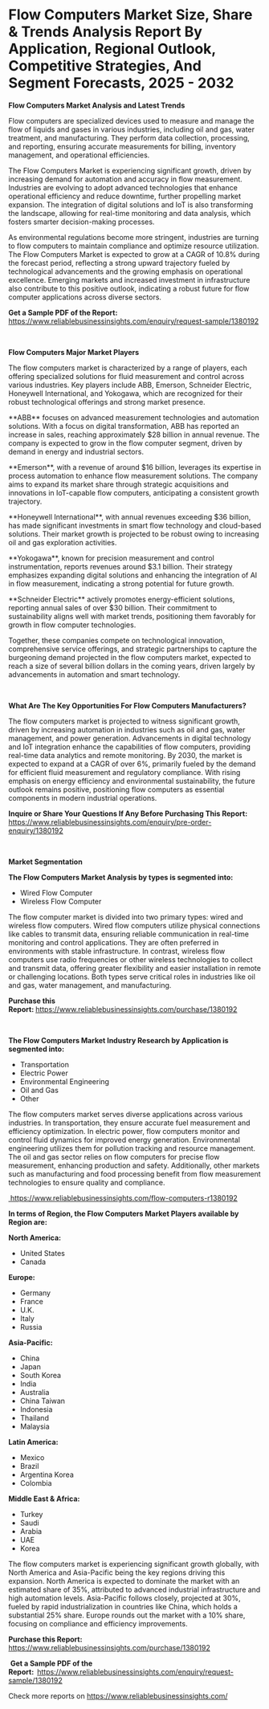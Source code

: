 <p><h1>Flow Computers Market Size, Share & Trends Analysis Report By Application, Regional Outlook, Competitive Strategies, And Segment Forecasts, 2025 - 2032</h1></p><p><strong>Flow Computers Market Analysis and Latest Trends</strong></p>
<p><p>Flow computers are specialized devices used to measure and manage the flow of liquids and gases in various industries, including oil and gas, water treatment, and manufacturing. They perform data collection, processing, and reporting, ensuring accurate measurements for billing, inventory management, and operational efficiencies.</p><p>The Flow Computers Market is experiencing significant growth, driven by increasing demand for automation and accuracy in flow measurement. Industries are evolving to adopt advanced technologies that enhance operational efficiency and reduce downtime, further propelling market expansion. The integration of digital solutions and IoT is also transforming the landscape, allowing for real-time monitoring and data analysis, which fosters smarter decision-making processes.</p><p>As environmental regulations become more stringent, industries are turning to flow computers to maintain compliance and optimize resource utilization. The Flow Computers Market is expected to grow at a CAGR of 10.8% during the forecast period, reflecting a strong upward trajectory fueled by technological advancements and the growing emphasis on operational excellence. Emerging markets and increased investment in infrastructure also contribute to this positive outlook, indicating a robust future for flow computer applications across diverse sectors.</p></p>
<p><strong>Get a Sample PDF of the Report:&nbsp;</strong> <a href="https://www.reliablebusinessinsights.com/enquiry/request-sample/1380192?utm_campaign=2527&utm_medium=2&utm_source=Github&utm_content=ia&utm_term=23022025&utm_id=flow-computers">https://www.reliablebusinessinsights.com/enquiry/request-sample/1380192</a></p>
<p>&nbsp;</p>
<p><strong>Flow Computers Major Market Players</strong></p>
<p><p>The flow computers market is characterized by a range of players, each offering specialized solutions for fluid measurement and control across various industries. Key players include ABB, Emerson, Schneider Electric, Honeywell International, and Yokogawa, which are recognized for their robust technological offerings and strong market presence.</p><p>**ABB** focuses on advanced measurement technologies and automation solutions. With a focus on digital transformation, ABB has reported an increase in sales, reaching approximately $28 billion in annual revenue. The company is expected to grow in the flow computer segment, driven by demand in energy and industrial sectors.</p><p>**Emerson**, with a revenue of around $16 billion, leverages its expertise in process automation to enhance flow measurement solutions. The company aims to expand its market share through strategic acquisitions and innovations in IoT-capable flow computers, anticipating a consistent growth trajectory.</p><p>**Honeywell International**, with annual revenues exceeding $36 billion, has made significant investments in smart flow technology and cloud-based solutions. Their market growth is projected to be robust owing to increasing oil and gas exploration activities. </p><p>**Yokogawa**, known for precision measurement and control instrumentation, reports revenues around $3.1 billion. Their strategy emphasizes expanding digital solutions and enhancing the integration of AI in flow measurement, indicating a strong potential for future growth.</p><p>**Schneider Electric** actively promotes energy-efficient solutions, reporting annual sales of over $30 billion. Their commitment to sustainability aligns well with market trends, positioning them favorably for growth in flow computer technologies.</p><p>Together, these companies compete on technological innovation, comprehensive service offerings, and strategic partnerships to capture the burgeoning demand projected in the flow computers market, expected to reach a size of several billion dollars in the coming years, driven largely by advancements in automation and smart technology.</p></p>
<p>&nbsp;</p>
<p><strong>What Are The Key Opportunities For Flow Computers Manufacturers?</strong></p>
<p><p>The flow computers market is projected to witness significant growth, driven by increasing automation in industries such as oil and gas, water management, and power generation. Advancements in digital technology and IoT integration enhance the capabilities of flow computers, providing real-time data analytics and remote monitoring. By 2030, the market is expected to expand at a CAGR of over 6%, primarily fueled by the demand for efficient fluid measurement and regulatory compliance. With rising emphasis on energy efficiency and environmental sustainability, the future outlook remains positive, positioning flow computers as essential components in modern industrial operations.</p></p>
<p><strong>Inquire or Share Your Questions If Any Before Purchasing This Report:</strong> <a href="https://www.reliablebusinessinsights.com/enquiry/pre-order-enquiry/1380192?utm_campaign=2527&utm_medium=2&utm_source=Github&utm_content=ia&utm_term=23022025&utm_id=flow-computers">https://www.reliablebusinessinsights.com/enquiry/pre-order-enquiry/1380192</a></p>
<p>&nbsp;</p>
<p><strong>Market Segmentation</strong></p>
<p><strong>The Flow Computers Market Analysis by types is segmented into:</strong></p>
<p><ul><li>Wired Flow Computer</li><li>Wireless Flow Computer</li></ul></p>
<p><p>The flow computer market is divided into two primary types: wired and wireless flow computers. Wired flow computers utilize physical connections like cables to transmit data, ensuring reliable communication in real-time monitoring and control applications. They are often preferred in environments with stable infrastructure. In contrast, wireless flow computers use radio frequencies or other wireless technologies to collect and transmit data, offering greater flexibility and easier installation in remote or challenging locations. Both types serve critical roles in industries like oil and gas, water management, and manufacturing.</p></p>
<p><strong>Purchase this Report:&nbsp;</strong><a href="https://www.reliablebusinessinsights.com/purchase/1380192?utm_campaign=2527&utm_medium=2&utm_source=Github&utm_content=ia&utm_term=23022025&utm_id=flow-computers">https://www.reliablebusinessinsights.com/purchase/1380192</a></p>
<p>&nbsp;</p>
<p><strong>The Flow Computers Market Industry Research by Application is segmented into:</strong></p>
<p><ul><li>Transportation</li><li>Electric Power</li><li>Environmental Engineering</li><li>Oil and Gas</li><li>Other</li></ul></p>
<p><p>The flow computers market serves diverse applications across various industries. In transportation, they ensure accurate fuel measurement and efficiency optimization. In electric power, flow computers monitor and control fluid dynamics for improved energy generation. Environmental engineering utilizes them for pollution tracking and resource management. The oil and gas sector relies on flow computers for precise flow measurement, enhancing production and safety. Additionally, other markets such as manufacturing and food processing benefit from flow measurement technologies to ensure quality and compliance.</p></p>
<p><a href="https://www.reliablebusinessinsights.com/flow-computers-r1380192?utm_campaign=2527&utm_medium=2&utm_source=Github&utm_content=ia&utm_term=23022025&utm_id=flow-computers">&nbsp;https://www.reliablebusinessinsights.com/flow-computers-r1380192</a></p>
<p><strong>In terms of Region, the Flow Computers Market Players available by Region are:</strong></p>
<p>
    <p> <strong> North America: </strong>
        <ul>
            <li>United States</li>
            <li>Canada</li>
        </ul>
        </p> 
    <p> <strong> Europe: </strong>
        <ul>
            <li>Germany</li>
            <li>France</li>
            <li>U.K.</li>
            <li>Italy</li>
            <li>Russia</li>
        </ul>
        </p> 
    <p> <strong> Asia-Pacific: </strong>
        <ul>
            <li>China</li>
            <li>Japan</li>
            <li>South Korea</li>
            <li>India</li>
            <li>Australia</li>
            <li>China Taiwan</li>
            <li>Indonesia</li>
            <li>Thailand</li>
            <li>Malaysia</li>
        </ul>
        </p> 
    <p> <strong> Latin America: </strong>
        <ul>
            <li>Mexico</li>
            <li>Brazil</li>
            <li>Argentina Korea</li>
            <li>Colombia</li>
        </ul>
        </p> 
    <p> <strong> Middle East & Africa: </strong>
        <ul>
            <li>Turkey</li>
            <li>Saudi</li>
            <li>Arabia</li>
            <li>UAE</li>
            <li>Korea</li>
        </ul>
    </p>
    </p>
<p><p>The flow computers market is experiencing significant growth globally, with North America and Asia-Pacific being the key regions driving this expansion. North America is expected to dominate the market with an estimated share of 35%, attributed to advanced industrial infrastructure and high automation levels. Asia-Pacific follows closely, projected at 30%, fueled by rapid industrialization in countries like China, which holds a substantial 25% share. Europe rounds out the market with a 10% share, focusing on compliance and efficiency improvements.</p></p>
<p><strong>Purchase this Report: </strong><a href="https://www.reliablebusinessinsights.com/purchase/1380192?utm_campaign=2527&utm_medium=2&utm_source=Github&utm_content=ia&utm_term=23022025&utm_id=flow-computers">https://www.reliablebusinessinsights.com/purchase/1380192</a></p>
<p>&nbsp;<strong>Get a Sample PDF of the Report:&nbsp;&nbsp;</strong><a href="https://www.reliablebusinessinsights.com/enquiry/request-sample/1380192?utm_campaign=2527&utm_medium=2&utm_source=Github&utm_content=ia&utm_term=23022025&utm_id=flow-computers">https://www.reliablebusinessinsights.com/enquiry/request-sample/1380192</a></p>
<p><strong></strong></p>
<p>Check more reports on <a href="https://www.reliablebusinessinsights.com/?utm_campaign=2527&utm_medium=2&utm_source=Github&utm_content=ia&utm_term=23022025&utm_id=flow-computers">https://www.reliablebusinessinsights.com/</a></p>